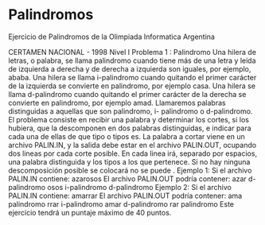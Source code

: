 # Palindromos
Ejercicio de Palindromos de la Olimpiada Informatica Argentina


CERTAMEN NACIONAL - 1998
Nivel I
Problema 1
: Palindromo
Una hilera de letras, o palabra, se llama palindromo cuando tiene más de
una letra y leída de izquierda a derecha y de derecha a izquierda son
iguales, por ejemplo, ababa.
Una hilera se llama i-palindromo cuando quitando el primer carácter de la
izquierda se convierte en palindromo, por ejemplo casa.
Una hilera se llama d-palindromo cuando quitando el primer carácter de la
derecha se convierte en palindromo, por ejemplo amad.
Llamaremos palabras distinguidas a aquellas que son palindromo, i-
palindromo o d-palindromo.
El problema consiste en recibir una palabra y determinar los cortes, si los
hubiera, que la descomponen en dos palabras distinguidas, e indicar para
cada una de ellas de que tipo o tipos es.
La palabra a cortar viene en un archivo PALIN.IN, y la salida debe estar
en el archivo PALIN.OUT, ocupando dos lineas por cada corte posible.
En cada linea irá, separado por espacios, una palabra distinguida y los
tipos a los que pertenece. Si no hay ninguna descomposición posible se
colocará 
no se puede
.
Ejemplo 1:
Si el archivo PALIN.IN contiene:
azarosos
El archivo PALIN.OUT podría contener:
azar d-palindromo
osos i-palindromo d-palindromo
Ejemplo 2:
Si el archivo PALIN.IN contiene:
amarrar
El archivo PALIN.OUT podría contener:
ama palindromo
rrar i-palindromo
amar d-palindromo
rar palindromo
Este ejercicio tendrá un puntaje máximo de 40 puntos.

